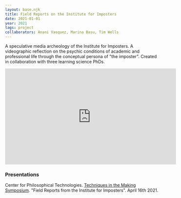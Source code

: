 ```yaml
---
layout: base.njk
title: Field Reports on the Institute for Imposters
date: 2021-01-01
year: 2021
tags: project
collaborators: Anani Vasquez, Marina Basu, Tim Wells
---
```


A speculative media archeology of the Institute for Imposters. A videographic reflection on the psychic conditions of academic and professional life through the conceptual persona of "the imposter". Created in collaboration with three learning science PhDs.

<iframe width="560" height="315" src="https://www.youtube.com/embed/sWcSCX-VlCQ" title="YouTube video player" frameborder="0" allow="accelerometer; autoplay; clipboard-write; encrypted-media; gyroscope; picture-in-picture" allowfullscreen></iframe>

### Presentations

Center for Philosophical Technologies. [Techniques in the Making Symposium](assets/pdf/TechniquesInTheMaking.pdf). "Field Reports from the Institute for Imposters". April 16th 2021.
